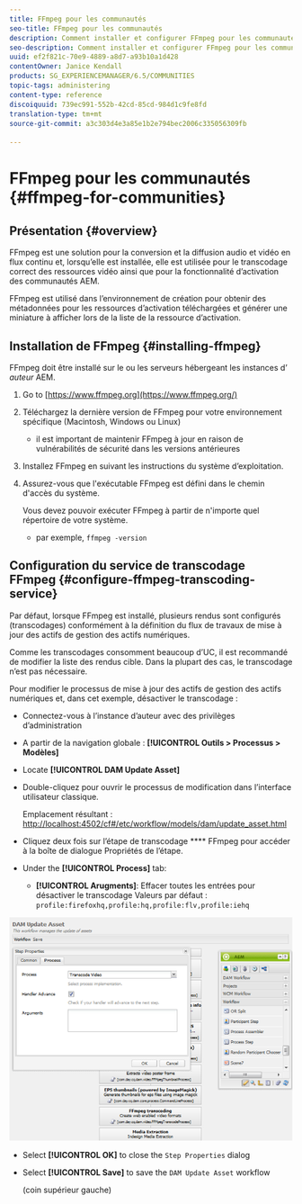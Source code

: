 ```yaml
---
title: FFmpeg pour les communautés
seo-title: FFmpeg pour les communautés
description: Comment installer et configurer FFmpeg pour les communautés
seo-description: Comment installer et configurer FFmpeg pour les communautés
uuid: ef2f821c-70e9-4889-a8d7-a93b10a1d428
contentOwner: Janice Kendall
products: SG_EXPERIENCEMANAGER/6.5/COMMUNITIES
topic-tags: administering
content-type: reference
discoiquuid: 739ec991-552b-42cd-85cd-984d1c9fe8fd
translation-type: tm+mt
source-git-commit: a3c303d4e3a85e1b2e794bec2006c335056309fb

---
```



# FFmpeg pour les communautés {#ffmpeg-for-communities}

## Présentation {#overview}

FFmpeg est une solution pour la conversion et la diffusion audio et vidéo en flux continu et, lorsqu’elle est installée, elle est utilisée pour le transcodage correct des ressources [](../../help/sites-authoring/default-components-foundation.md#video) vidéo ainsi que pour la fonctionnalité d’activation des communautés AEM.

FFmpeg est utilisé dans l’environnement de création pour obtenir des métadonnées pour les ressources d’activation téléchargées et générer une miniature à afficher lors de la liste de la ressource d’activation.

## Installation de FFmpeg {#installing-ffmpeg}

FFmpeg doit être installé sur le ou les serveurs hébergeant les instances d’ *auteur* AEM.

1. Go to [https://www.ffmpeg.org](https://www.ffmpeg.org/)
1. Téléchargez la dernière version de FFmpeg pour votre environnement spécifique (Macintosh, Windows ou Linux)

   * il est important de maintenir FFmpeg à jour en raison de vulnérabilités de sécurité dans les versions antérieures

1. Installez FFmpeg en suivant les instructions du système d’exploitation.

1. Assurez-vous que l&#39;exécutable FFmpeg est défini dans le chemin d&#39;accès du système.

   Vous devez pouvoir exécuter FFmpeg à partir de n&#39;importe quel répertoire de votre système.

   * par exemple, `ffmpeg -version`

## Configuration du service de transcodage FFmpeg {#configure-ffmpeg-transcoding-service}

Par défaut, lorsque FFmpeg est installé, plusieurs rendus sont configurés (transcodages) conformément à la définition du flux de travaux de mise à jour des actifs de gestion des actifs numériques.

Comme les transcodages consomment beaucoup d’UC, il est recommandé de modifier la liste des rendus cible. Dans la plupart des cas, le transcodage n’est pas nécessaire.

Pour modifier le processus de mise à jour des actifs de gestion des actifs numériques et, dans cet exemple, désactiver le transcodage :

* Connectez-vous à l’instance d’auteur avec des privilèges d’administration
* A partir de la navigation globale : **[!UICONTROL Outils > Processus > Modèles]**
* Locate **[!UICONTROL DAM Update Asset]**
* Double-cliquez pour ouvrir le processus de modification dans l’interface utilisateur classique.

   Emplacement résultant : [http://localhost:4502/cf#/etc/workflow/models/dam/update_asset.html](http://localhost:4502/cf#/etc/workflow/models/dam/update_asset.html)

* Cliquez deux fois sur l’étape de transcodage **** FFmpeg pour accéder à la boîte de dialogue Propriétés de l’étape.
* Under the **[!UICONTROL Process]** tab:

   * **[!UICONTROL Arugments]**: Effacer toutes les entrées pour désactiver le transcodage Valeurs par défaut : `profile:firefoxhq,profile:hq,profile:flv,profile:iehq`

![chlimage_1-372](assets/chlimage_1-372.png)

* Select **[!UICONTROL OK]** to close the `Step Properties` dialog

* Select **[!UICONTROL Save]** to save the `DAM Update Asset` workflow

   (coin supérieur gauche)

